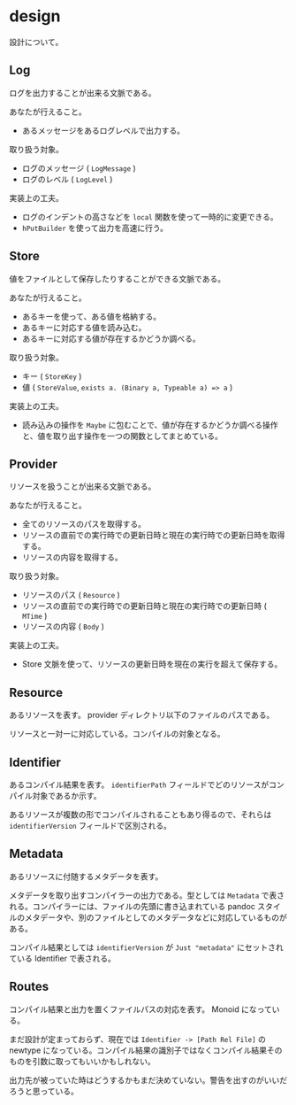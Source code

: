 # design

設計について。

## Log

ログを出力することが出来る文脈である。

あなたが行えること。

* あるメッセージをあるログレベルで出力する。

取り扱う対象。

* ログのメッセージ ( `LogMessage` )
* ログのレベル ( `LogLevel` )

実装上の工夫。

* ログのインデントの高さなどを `local` 関数を使って一時的に変更できる。
* `hPutBuilder` を使って出力を高速に行う。

## Store

値をファイルとして保存したりすることができる文脈である。

あなたが行えること。

* あるキーを使って、ある値を格納する。
* あるキーに対応する値を読み込む。
* あるキーに対応する値が存在するかどうか調べる。

取り扱う対象。

* キー ( `StoreKey` )
* 値 ( `StoreValue`, `exists a. (Binary a, Typeable a) => a` )

実装上の工夫。

* 読み込みの操作を `Maybe` に包むことで、値が存在するかどうか調べる操作と、値を取り出す操作を一つの関数としてまとめている。

## Provider

リソースを扱うことが出来る文脈である。

あなたが行えること。

* 全てのリソースのパスを取得する。
* リソースの直前での実行時での更新日時と現在の実行時での更新日時を取得する。
* リソースの内容を取得する。

取り扱う対象。

* リソースのパス ( `Resource` )
* リソースの直前での実行時での更新日時と現在の実行時での更新日時 ( `MTime` )
* リソースの内容 ( `Body` )

実装上の工夫。

* Store 文脈を使って、リソースの更新日時を現在の実行を超えて保存する。

## Resource

あるリソースを表す。 provider ディレクトリ以下のファイルのパスである。

リソースと一対一に対応している。コンパイルの対象となる。

## Identifier

あるコンパイル結果を表す。 `identifierPath` フィールドでどのリソースがコンパイル対象であるか示す。

あるリソースが複数の形でコンパイルされることもあり得るので、それらは `identifierVersion` フィールドで区別される。

## Metadata

あるリソースに付随するメタデータを表す。

メタデータを取り出すコンパイラーの出力である。型としては `Metadata` で表される。コンパイラーには、ファイルの先頭に書き込まれている pandoc スタイルのメタデータや、別のファイルとしてのメタデータなどに対応しているものがある。

コンパイル結果としては `identifierVersion` が `Just "metadata"` にセットされている Identifier で表される。

## Routes

コンパイル結果と出力を置くファイルパスの対応を表す。 Monoid になっている。

まだ設計が定まっておらず、現在では `Identifier -> [Path Rel File]` の newtype になっている。コンパイル結果の識別子ではなくコンパイル結果そのものを引数に取ってもいいかもしれない。

出力先が被っていた時はどうするかもまだ決めていない。警告を出すのがいいだろうと思っている。
